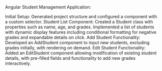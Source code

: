 Angular Student Management Application:

Initial Setup: Generated project structure and configured a component with a custom selector.
Student List Component: Created a Student class with properties such as name, age, and grades. Implemented a list of students with dynamic display features including conditional formatting for negative grades and expandable details on click.
Add Student Functionality: Developed an AddStudent component to input new students, excluding grades initially, with rendering on demand.
Edit Student Functionality: Added an EditStudent component allowing modification of existing student details, with pre-filled fields and functionality to add new grades interactively.
